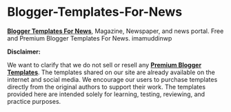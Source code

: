 # Blogger-Templates-For-News
<strong><a href='https://www.imamuddinwp.com/p/blogger-templates-for-news-magazine.html'>Blogger Templates For News</a></strong>, Magazine, Newspaper, and news portal. Free and Premium Blogger Templates For News. imamuddinwp

<strong>Disclaimer:</strong>
<br/>
<p>We want to clarify that we do not sell or resell any <strong><a href='https://www.imamuddinwp.com/p/premium-blogger-templates-free-download.html'>Premium Blogger Templates</a></strong>. The templates shared on our site are already available on the internet and social media. We encourage our users to purchase templates directly from the original authors to support their work. The templates provided here are intended solely for learning, testing, reviewing, and practice purposes.</p>
